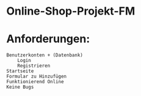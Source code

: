 # Online-Shop-Projekt-FM
# Anforderungen:
    Benutzerkonten + (Datenbank)
        Login
        Registrieren
    Startseite
    Formular zu Hinzufügen
    Funktionierend Online
    Keine Bugs
